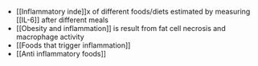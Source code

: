 - [[Inflammatory inde]]x of different foods/diets estimated by measuring [[IL-6]] after different meals
- [[Obesity and inflammation]] is result from fat cell necrosis and macrophage activity
- [[Foods that trigger inflammation]]
- [[Anti inflammatory foods]]